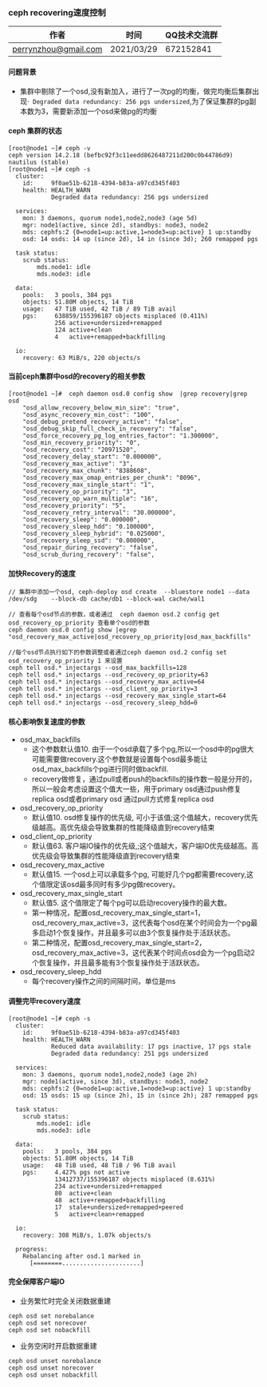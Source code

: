 ###  ceph recovering速度控制


| 作者 | 时间 |QQ技术交流群 |
| ------ | ------ |------ |
| perrynzhou@gmail.com |2021/03/29 |672152841 |

#### 问题背景
- 集群中剔除了一个osd,没有新加入，进行了一次pg的均衡，做完均衡后集群出现·` Degraded data redundancy: 256 pgs undersized`,为了保证集群的pg副本数为3，需要新添加一个osd来做pg的均衡
#### ceph 集群的状态

```
[root@node1 ~]# ceph -v
ceph version 14.2.18 (befbc92f3c11eedd8626487211d200c0b44786d9) nautilus (stable)
[root@node1 ~]# ceph -s
  cluster:
    id:     9f0ae51b-6218-4394-b83a-a97cd345f403
    health: HEALTH_WARN
            Degraded data redundancy: 256 pgs undersized
 
  services:
    mon: 3 daemons, quorum node1,node2,node3 (age 5d)
    mgr: node1(active, since 2d), standbys: node3, node2
    mds: cephfs:2 {0=node1=up:active,1=node3=up:active} 1 up:standby
    osd: 14 osds: 14 up (since 2d), 14 in (since 3d); 260 remapped pgs
 
  task status:
    scrub status:
        mds.node1: idle
        mds.node3: idle
 
  data:
    pools:   3 pools, 384 pgs
    objects: 51.80M objects, 14 TiB
    usage:   47 TiB used, 42 TiB / 89 TiB avail
    pgs:     638859/155396187 objects misplaced (0.411%)
             256 active+undersized+remapped
             124 active+clean
             4   active+remapped+backfilling
 
  io:
    recovery: 63 MiB/s, 220 objects/s
```

#### 当前ceph集群中osd的recovery的相关参数

```
[root@node1 ~]#  ceph daemon osd.0 config show  |grep recovery|grep osd
    "osd_allow_recovery_below_min_size": "true",
    "osd_async_recovery_min_cost": "100",
    "osd_debug_pretend_recovery_active": "false",
    "osd_debug_skip_full_check_in_recovery": "false",
    "osd_force_recovery_pg_log_entries_factor": "1.300000",
    "osd_min_recovery_priority": "0",
    "osd_recovery_cost": "20971520",
    "osd_recovery_delay_start": "0.000000",
    "osd_recovery_max_active": "3",
    "osd_recovery_max_chunk": "8388608",
    "osd_recovery_max_omap_entries_per_chunk": "8096",
    "osd_recovery_max_single_start": "1",
    "osd_recovery_op_priority": "3",
    "osd_recovery_op_warn_multiple": "16",
    "osd_recovery_priority": "5",
    "osd_recovery_retry_interval": "30.000000",
    "osd_recovery_sleep": "0.000000",
    "osd_recovery_sleep_hdd": "0.100000",
    "osd_recovery_sleep_hybrid": "0.025000",
    "osd_recovery_sleep_ssd": "0.000000",
    "osd_repair_during_recovery": "false",
    "osd_scrub_during_recovery": "false",
```

#### 加快Recovery的速度

```
// 集群中添加一个osd, ceph-deploy osd create  --bluestore node1 --data  /dev/sdg    --block-db cache/db1 --block-wal cache/wal1

// 查看每个osd节点的参数，或者通过  ceph daemon osd.2 config get osd_recovery_op_priority 查看单个osd的参数
ceph daemon osd.0 config show |egrep "osd_recovery_max_active|osd_recovery_op_priority|osd_max_backfills"

//每个osd节点执行如下的参数调整或者通过ceph daemon osd.2 config set osd_recovery_op_priority 1 来设置
ceph tell osd.* injectargs --osd_max_backfills=128
ceph tell osd.* injectargs --osd_recovery_op_priority=63
ceph tell osd.* injectargs --osd_recovery_max_active=64
ceph tell osd.* injectargs --osd_client_op_priority=3
ceph tell osd.* injectargs --osd_recovery_max_single_start=64
ceph tell osd.* injectargs --osd_recovery_sleep_hdd=0
```
#### 核心影响恢复速度的参数
- osd_max_backfills
  - 这个参数默认值10. 由于一个osd承载了多个pg,所以一个osd中的pg很大可能需要做recovery.这个参数就是设置每个osd最多能让osd_max_backfills个pg进行同时做backfill.
  - recovery做修复，通过pull或者push的backfills的操作数一般是分开的，所以一般会考虑设置这个值大一些，用于primary osd通过push修复replica osd或者primary osd 通过pull方式修复replica osd
- osd_recovery_op_priority
  - 默认值10. osd修复操作的优先级, 可小于该值;这个值越大，recovery优先级越高。高优先级会导致集群的性能降级直到recovery结束
- osd_client_op_priority
  - 默认值63. 客户端IO操作的优先级,;这个值越大，客户端IO优先级越高。高优先级会导致集群的性能降级直到recovery结束
- osd_recovery_max_active
  - 默认值15. 一个osd上可以承载多个pg, 可能好几个pg都需要recovery,这个值限定该osd最多同时有多少pg做recovery。
- osd_recovery_max_single_start
  - 默认值5. 这个值限定了每个pg可以启动recovery操作的最大数。
  - 第一种情况，配置osd_recovery_max_single_start=1，osd_recovery_max_active=3，这代表每个osd在某个时间会为一个pg最多启动1个恢复操作，并且最多可以由3个恢复操作处于活跃状态。
  - 第二种情况，配置osd_recovery_max_single_start=2，osd_recovery_max_active=3，这代表某个时间点osd会为一个pg启动2个恢复操作，并且最多能有3个恢复操作处于活跃状态。
- osd_recovery_sleep_hdd
  - 每个recovery操作之间的间隔时间，单位是ms

#### 调整完毕recovery速度
```
[root@node1 ~]# ceph -s
  cluster:
    id:     9f0ae51b-6218-4394-b83a-a97cd345f403
    health: HEALTH_WARN
            Reduced data availability: 17 pgs inactive, 17 pgs stale
            Degraded data redundancy: 251 pgs undersized
 
  services:
    mon: 3 daemons, quorum node1,node2,node3 (age 2h)
    mgr: node1(active, since 3d), standbys: node3, node2
    mds: cephfs:2 {0=node1=up:active,1=node3=up:active} 1 up:standby
    osd: 15 osds: 15 up (since 2h), 15 in (since 2h); 287 remapped pgs
 
  task status:
    scrub status:
        mds.node1: idle
        mds.node3: idle
 
  data:
    pools:   3 pools, 384 pgs
    objects: 51.80M objects, 14 TiB
    usage:   48 TiB used, 48 TiB / 96 TiB avail
    pgs:     4.427% pgs not active
             13412737/155396187 objects misplaced (8.631%)
             234 active+undersized+remapped
             80  active+clean
             48  active+remapped+backfilling
             17  stale+undersized+remapped+peered
             5   active+clean+remapped
 
  io:
    recovery: 308 MiB/s, 1.07k objects/s
 
  progress:
    Rebalancing after osd.1 marked in
      [========......................]
```

#### 完全保障客户端IO

- 业务繁忙时完全关闭数据重建
```
ceph osd set norebalance
ceph osd set norecover
ceph osd set nobackfill
```
- 业务空闲时开启数据重建
```
ceph osd unset norebalance
ceph osd unset norecover
ceph osd unset nobackfill
```

